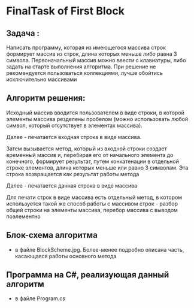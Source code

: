 # FinalTask of First Block
## Задача : 
Написать программу, которая из имеющегося массива строк формирует массив из строк, длина которых меньше либо равна 3 символа. Первоначальный массив можно ввести с клавиатуры, либо задать на старте выполнения алгоритма. При решение не рекомендуется пользоваться коллекциями, лучше обойтись исключительно массивами
## Алгоритм решения:
Исходный массив вводится пользователем в виде строки, в которой элементы массива резделены пробелом (можно использовать любой символ, который отсутствует в элементах массива). 

Далее - печатается входная строка в виде массива. 

Затем вызывается метод, который из входной строки создает временный массив и, перебирая его от начального элемента до конечного, формирует результат, путем конкатенации в отдельной строке элементов, длина которых меньше или равно 3 символам. Эта строка возвращается как результат работы метода

Далее - печатается данная строка в виде массива

Для печати строк в виде массива есть отдельный метод, в котором используется такой же способ работы с массивом строк - разбор общей строки на элементы массива, перебор массива с выводом поэлементно

## Блок-схема алгоритма
 - в файле BlockScheme.jpg. Более-менее подробно описана часть, касающаяся работы основного метода

## Программа на C#, реализующая данный алгоритм
 - в файле Program.cs